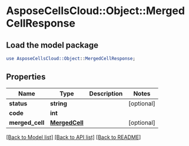 # AsposeCellsCloud::Object::MergedCellResponse

## Load the model package
```perl
use AsposeCellsCloud::Object::MergedCellResponse;
```

## Properties
Name | Type | Description | Notes
------------ | ------------- | ------------- | -------------
**status** | **string** |  | [optional] 
**code** | **int** |  | 
**merged_cell** | [**MergedCell**](MergedCell.md) |  | [optional] 

[[Back to Model list]](../README.md#documentation-for-models) [[Back to API list]](../README.md#documentation-for-api-endpoints) [[Back to README]](../README.md)


